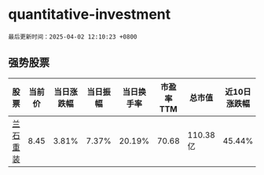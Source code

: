 # quantitative-investment

`最后更新时间：2025-04-02 12:10:23 +0800`

## 强势股票

|股票|当前价|当日涨跌幅|当日振幅|当日换手率|市盈率TTM|总市值|近10日涨跌幅|
|----|----|----|----|----|----|----|----|
|[兰石重装](https://xueqiu.com/S/SH603169)|8.45|3.81%|7.37%|20.19%|70.68|110.38亿|45.44%|
